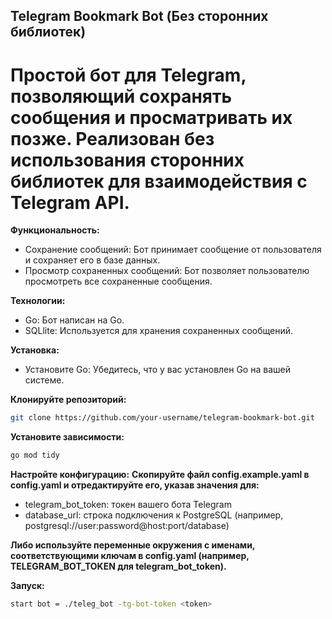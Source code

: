 ## Telegram Bookmark Bot (Без сторонних библиотек)
# Простой бот для Telegram, позволяющий сохранять сообщения и просматривать их позже. Реализован без использования сторонних библиотек для взаимодействия с Telegram API.

**Функциональность:**

- Сохранение сообщений: Бот принимает сообщение от пользователя и сохраняет его в базе данных.
- Просмотр сохраненных сообщений: Бот позволяет пользователю просмотреть все сохраненные сообщения.

**Технологии:**
- Go: Бот написан на Go.
- SQLlite: Используется для хранения сохраненных сообщений.

**Установка:**

- Установите Go: Убедитесь, что у вас установлен Go на вашей системе.

**Клонируйте репозиторий:**
```bash
git clone https://github.com/your-username/telegram-bookmark-bot.git
```
**Установите зависимости:**
```bash
go mod tidy
```
**Настройте конфигурацию:**
**Скопируйте файл config.example.yaml в config.yaml и отредактируйте его, указав значения для:**
- telegram_bot_token: токен вашего бота Telegram
- database_url: строка подключения к PostgreSQL (например, postgresql://user:password@host:port/database)

**Либо используйте переменные окружения с именами, соответствующими ключам в config.yaml (например, TELEGRAM_BOT_TOKEN для telegram_bot_token).**

**Запуск:**
```bash
start bot = ./teleg_bot -tg-bot-token <token>
```

